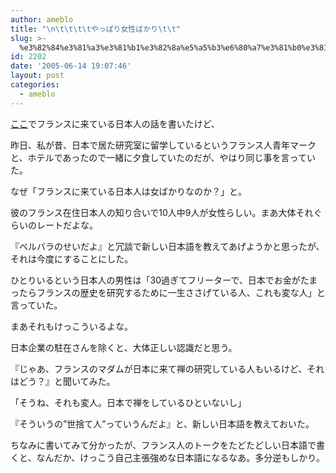 ```yaml
---
author: ameblo
title: "\n\t\t\t\tやっぱり女性ばかり\t\t"
slug: >-
  %e3%82%84%e3%81%a3%e3%81%b1%e3%82%8a%e5%a5%b3%e6%80%a7%e3%81%b0%e3%81%8b%e3%82%8a
id: 2202
date: '2005-06-14 19:07:46'
layout: post
categories:
  - ameblo
---
```


[ここ](http://akihiko.ameblo.jp/entry-5e2d1f40442bdcbfa61d0713e141aee0.html)でフランスに来ている日本人の話を書いたけど、

昨日、私が昔、日本で居た研究室に留学しているというフランス人青年マークと、ホテルであったので一緒に夕食していたのだが、やはり同じ事を言っていた。

なぜ「フランスに来ている日本人は女ばかりなのか？」と。

彼のフランス在住日本人の知り合いで10人中9人が女性らしい。まあ大体それぐらいのレートだよな。

『ベルバラのせいだよ』と冗談で新しい日本語を教えてあげようかと思ったが、それは今度にすることにした。

ひとりいるという日本人の男性は「30過ぎてフリーターで、日本でお金がたまったらフランスの歴史を研究するために一生ささげている人、これも変な人」と言っていた。

まあそれもけっこういるよな。

日本企業の駐在さんを除くと、大体正しい認識だと思う。

『じゃあ、フランスのマダムが日本に来て禅の研究している人もいるけど、それはどう？』と聞いてみた。

「そうね、それも変人。日本で禅をしているひといないし」

『そういうの”世捨て人”っていうんだよ』と、新しい日本語を教えておいた。

ちなみに書いてみて分かったが、フランス人のトークをたどたどしい日本語で書くと、なんだか、けっこう自己主張強めな日本語になるなあ。多分逆もしかり。